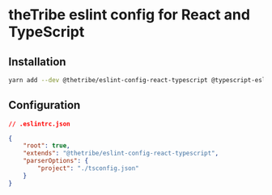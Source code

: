 # theTribe eslint config for React and TypeScript

## Installation

```sh
yarn add --dev @thetribe/eslint-config-react-typescript @typescript-eslint/eslint-plugin @typescript-eslint/parser eslint-plugin-import eslint-plugin-jsx-a11y eslint-plugin-react eslint-plugin-react-hooks
```

## Configuration

```json
// .eslintrc.json

{
    "root": true,
    "extends": "@thetribe/eslint-config-react-typescript",
    "parserOptions": {
        "project": "./tsconfig.json"
    }
}
```
